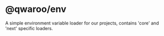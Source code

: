# @qwaroo/env

A simple environment variable loader for our projects, contains 'core' and 'next' specific loaders.
